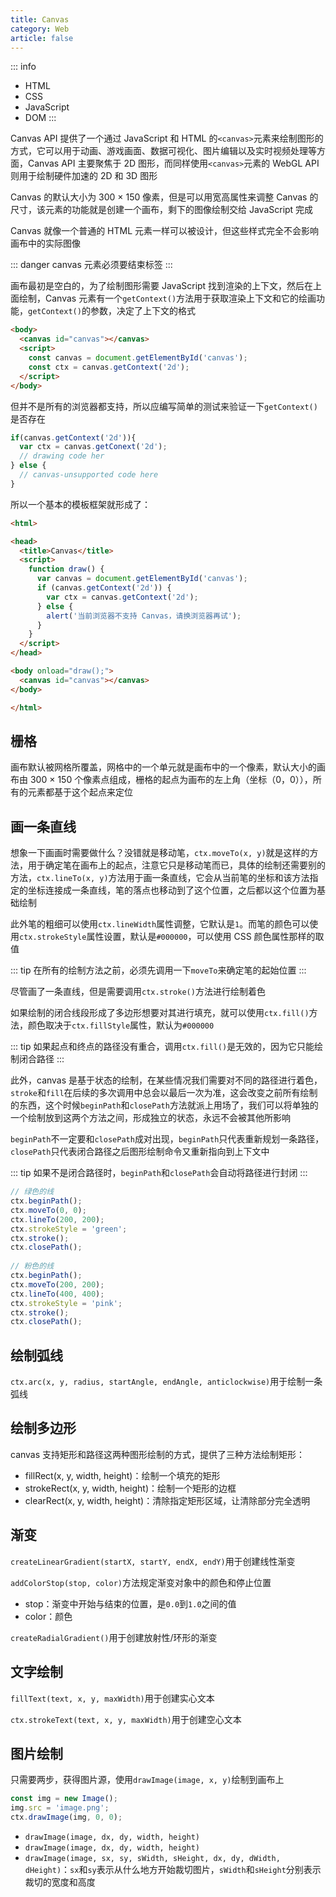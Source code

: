 ```yaml
---
title: Canvas
category: Web
article: false
---
```


::: info

+ HTML
+ CSS
+ JavaScript
+ DOM
:::

Canvas API 提供了一个通过 JavaScript 和 HTML 的`<canvas>`元素来绘制图形的方式，它可以用于动画、游戏画面、数据可视化、图片编辑以及实时视频处理等方面，Canvas API 主要聚焦于 2D 图形，而同样使用`<canvas>`元素的 WebGL API 则用于绘制硬件加速的 2D 和 3D 图形

Canvas 的默认大小为 300 × 150 像素，但是可以用宽高属性来调整 Canvas 的尺寸，该元素的功能就是创建一个画布，剩下的图像绘制交给 JavaScript 完成

Canvas 就像一个普通的 HTML 元素一样可以被设计，但这些样式完全不会影响画布中的实际图像

::: danger
canvas 元素必须要结束标签
:::

画布最初是空白的，为了绘制图形需要 JavaScript 找到渲染的上下文，然后在上面绘制，Canvas 元素有一个`getContext()`方法用于获取渲染上下文和它的绘画功能，`getContext()`的参数，决定了上下文的格式

```html
<body>
  <canvas id="canvas"></canvas>
  <script>
    const canvas = document.getElementById('canvas');
    const ctx = canvas.getContext('2d');
  </script>
</body>
```

但并不是所有的浏览器都支持，所以应编写简单的测试来验证一下`getContext()`是否存在

```js
if(canvas.getContext('2d')){
  var ctx = canvas.getConext('2d');
  // drawing code her
} else {
  // canvas-unsupported code here
}
```

所以一个基本的模板框架就形成了：

```html
<html>

<head>
  <title>Canvas</title>
  <script>
    function draw() {
      var canvas = document.getElementById('canvas');
      if (canvas.getContext('2d')) {
        var ctx = canvas.getContext('2d');
      } else {
        alert('当前浏览器不支持 Canvas，请换浏览器再试');
      }
    }
  </script>
</head>

<body onload="draw();">
  <canvas id="canvas"></canvas>
</body>

</html>
```

## 栅格

画布默认被网格所覆盖，网格中的一个单元就是画布中的一个像素，默认大小的画布由 300 × 150 个像素点组成，栅格的起点为画布的左上角（坐标（0，0）），所有的元素都基于这个起点来定位

## 画一条直线

想象一下画画时需要做什么？没错就是移动笔，`ctx.moveTo(x, y)`就是这样的方法，用于确定笔在画布上的起点，注意它只是移动笔而已，具体的绘制还需要别的方法，`ctx.lineTo(x, y)`方法用于画一条直线，它会从当前笔的坐标和该方法指定的坐标连接成一条直线，笔的落点也移动到了这个位置，之后都以这个位置为基础绘制

此外笔的粗细可以使用`ctx.lineWidth`属性调整，它默认是`1`。而笔的颜色可以使用`ctx.strokeStyle`属性设置，默认是`#000000`，可以使用 CSS 颜色属性那样的取值

::: tip
在所有的绘制方法之前，必须先调用一下`moveTo`来确定笔的起始位置
:::

尽管画了一条直线，但是需要调用`ctx.stroke()`方法进行绘制着色

如果绘制的闭合线段形成了多边形想要对其进行填充，就可以使用`ctx.fill()`方法，颜色取决于`ctx.fillStyle`属性，默认为`#000000`

::: tip
如果起点和终点的路径没有重合，调用`ctx.fill()`是无效的，因为它只能绘制闭合路径
:::

此外，canvas 是基于状态的绘制，在某些情况我们需要对不同的路径进行着色，`stroke`和`fill`在后续的多次调用中总会以最后一次为准，这会改变之前所有绘制的东西，这个时候`beginPath`和`closePath`方法就派上用场了，我们可以将单独的一个绘制放到这两个方法之间，形成独立的状态，永远不会被其他所影响

`beginPath`不一定要和`closePath`成对出现，`beginPath`只代表重新规划一条路径，`closePath`只代表闭合路径之后图形绘制命令又重新指向到上下文中

::: tip
如果不是闭合路径时，`beginPath`和`closePath`会自动将路径进行封闭
:::

```js
// 绿色的线
ctx.beginPath();
ctx.moveTo(0, 0);
ctx.lineTo(200, 200);
ctx.strokeStyle = 'green';
ctx.stroke();
ctx.closePath();
        
// 粉色的线
ctx.beginPath();
ctx.moveTo(200, 200);
ctx.lineTo(400, 400);
ctx.strokeStyle = 'pink';
ctx.stroke();
ctx.closePath();
```

## 绘制弧线

`ctx.arc(x, y, radius, startAngle, endAngle, anticlockwise)`用于绘制一条弧线

## 绘制多边形

canvas 支持矩形和路径这两种图形绘制的方式，提供了三种方法绘制矩形：

+ fillRect(x, y, width, height)：绘制一个填充的矩形
+ strokeRect(x, y, width, height)：绘制一个矩形的边框
+ clearRect(x, y, width, height)：清除指定矩形区域，让清除部分完全透明

## 渐变

`createLinearGradient(startX, startY, endX, endY)`用于创建线性渐变

`addColorStop(stop, color)`方法规定渐变对象中的颜色和停止位置

+ stop：渐变中开始与结束的位置，是`0.0`到`1.0`之间的值
+ color：颜色

`createRadialGradient()`用于创建放射性/环形的渐变

## 文字绘制

`fillText(text, x, y, maxWidth)`用于创建实心文本

`ctx.strokeText(text, x, y, maxWidth)`用于创建空心文本

## 图片绘制

只需要两步，获得图片源，使用`drawImage(image, x, y)`绘制到画布上

```js
const img = new Image();
img.src = 'image.png';
ctx.drawImage(img, 0, 0);
```

+ `drawImage(image, dx, dy, width, height)`
+ `drawImage(image, dx, dy, width, height)`
+ `drawImage(image, sx, sy, sWidth, sHeight, dx, dy, dWidth, dHeight)`：`sx`和`sy`表示从什么地方开始裁切图片，`sWidth`和`sHeight`分别表示裁切的宽度和高度
